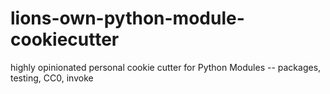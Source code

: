 # lions-own-python-module-cookiecutter
highly opinionated personal cookie cutter for Python Modules -- packages, testing, CC0, invoke
